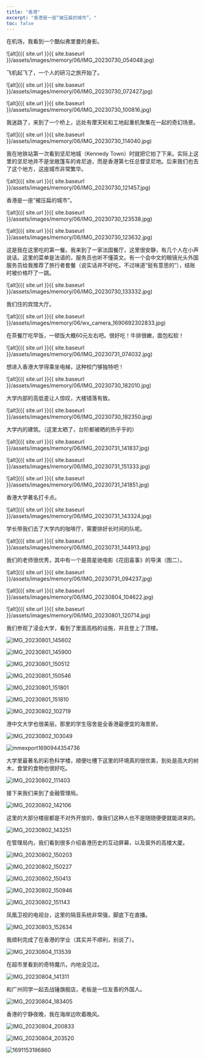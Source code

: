 ```yaml
---
title: "香港"
excerpt: "香港是一座“被压扁的城市”。"
toc: false
---
```


在机场，我看到一个酷似弗里曼的身影。

![alt]({{ site.url }}{{ site.baseurl }}/assets/images/memory/06/IMG_20230730_054048.jpg)

飞机起飞了，一个人的研习之旅开始了。

![alt]({{ site.url }}{{ site.baseurl }}/assets/images/memory/06/IMG_20230730_072427.jpg)

![alt]({{ site.url }}{{ site.baseurl }}/assets/images/memory/06/IMG_20230730_100816.jpg)

我迷路了，来到了一个桥上，远处有摩天轮和工地起重机聚集在一起的奇幻场景。

![alt]({{ site.url }}{{ site.baseurl }}/assets/images/memory/06/IMG_20230730_114040.jpg)

我在地铁站第一次看到坚尼地城（Kennedy Town）时就把它拍了下来。实际上这里的坚尼地并不是坐敞篷车的肯尼迪，而是香港第七任总督坚尼地。后来我们也去了这个地方，这座城市非常繁华。

![alt]({{ site.url }}{{ site.baseurl }}/assets/images/memory/06/IMG_20230730_121457.jpg)

香港是一座“被压扁的城市”。

![alt]({{ site.url }}{{ site.baseurl }}/assets/images/memory/06/IMG_20230730_123538.jpg)

![alt]({{ site.url }}{{ site.baseurl }}/assets/images/memory/06/IMG_20230730_123632.jpg)

这是我在这里吃的第一餐。我来到了一家法国餐厅，这里很安静，有几个人在小声说话。这里的菜单是法语的，服务员也听不懂英文。有一个会中文的眼镜光头外国服务员给我推荐了旅行者套餐（说实话并不好吃，不过味道“挺有意思的”），结账时被价格吓了一跳。

![alt]({{ site.url }}{{ site.baseurl }}/assets/images/memory/06/IMG_20230730_133332.jpg)

我们住的宾馆大厅。

![alt]({{ site.url }}{{ site.baseurl }}/assets/images/memory/06/wx_camera_1690692302833.jpg)

在茶餐厅吃早饭，一顿饭大概60元左右吧。很好吃！牛排很嫩，面包松软！

![alt]({{ site.url }}{{ site.baseurl }}/assets/images/memory/06/IMG_20230731_074032.jpg)

想进入香港大学得乘坐电梯，这种校门够独特吧！

![alt]({{ site.url }}{{ site.baseurl }}/assets/images/memory/06/IMG_20230730_182010.jpg)

大学内部的高低差让人惊叹，大楼错落有致。

![alt]({{ site.url }}{{ site.baseurl }}/assets/images/memory/06/IMG_20230730_182350.jpg)

大学内的建筑。（这里太晒了，台阶都被晒的热乎乎的）

![alt]({{ site.url }}{{ site.baseurl }}/assets/images/memory/06/IMG_20230731_141837.jpg)

![alt]({{ site.url }}{{ site.baseurl }}/assets/images/memory/06/IMG_20230731_151333.jpg)

![alt]({{ site.url }}{{ site.baseurl }}/assets/images/memory/06/IMG_20230731_141851.jpg)

香港大学著名打卡点。

![alt]({{ site.url }}{{ site.baseurl }}/assets/images/memory/06/IMG_20230731_143324.jpg)

学长带我们去了大学内的咖啡厅，需要排好长时间的队呢。

![alt]({{ site.url }}{{ site.baseurl }}/assets/images/memory/06/IMG_20230731_144913.jpg)

我们的老师很优秀，其中有一个是周星驰电影《花田喜事》的导演（图二）。

![alt]({{ site.url }}{{ site.baseurl }}/assets/images/memory/06/IMG_20230731_094237.jpg)

![alt]({{ site.url }}{{ site.baseurl }}/assets/images/memory/06/IMG_20230804_104622.jpg)

![alt]({{ site.url }}{{ site.baseurl }}/assets/images/memory/06/IMG_20230801_120714.jpg)

我们参观了浸会大学，看到了里面高档的设施，并且登上了顶楼。

![IMG_20230801_145602](E:\GitHubLibrary\of_vault_website\obscurefreemanwiki.github.io\assets\images\memory\06\IMG_20230801_145602.jpg)

![IMG_20230801_145900](E:\GitHubLibrary\of_vault_website\obscurefreemanwiki.github.io\assets\images\memory\06\IMG_20230801_145900.jpg)

![IMG_20230801_150512](E:\GitHubLibrary\of_vault_website\obscurefreemanwiki.github.io\assets\images\memory\06\IMG_20230801_150512.jpg)

![IMG_20230801_150546](E:\GitHubLibrary\of_vault_website\obscurefreemanwiki.github.io\assets\images\memory\06\IMG_20230801_150546.jpg)

![IMG_20230801_151801](E:\GitHubLibrary\of_vault_website\obscurefreemanwiki.github.io\assets\images\memory\06\IMG_20230801_151801.jpg)

![IMG_20230801_151810](E:\GitHubLibrary\of_vault_website\obscurefreemanwiki.github.io\assets\images\memory\06\IMG_20230801_151810.jpg)

![IMG_20230802_102719](E:\GitHubLibrary\of_vault_website\obscurefreemanwiki.github.io\assets\images\memory\06\IMG_20230802_102719.jpg)

港中文大学也很美丽，那里的学生宿舍是全香港最便宜的海景房。

![IMG_20230802_103049](E:\GitHubLibrary\of_vault_website\obscurefreemanwiki.github.io\assets\images\memory\06\IMG_20230802_103049.jpg)

![mmexport1690944354736](E:\GitHubLibrary\of_vault_website\obscurefreemanwiki.github.io\assets\images\memory\06\mmexport1690944354736.jpg)

大学里最著名的彩色科学楼，顺便吐槽下这里的环境真的很优美，到处是高大的树木，食堂的食物也很好吃。

![IMG_20230802_111403](E:\GitHubLibrary\of_vault_website\obscurefreemanwiki.github.io\assets\images\memory\06\IMG_20230802_111403.jpg)

接下来我们来到了金融管理局。

![IMG_20230802_142106](E:\GitHubLibrary\of_vault_website\obscurefreemanwiki.github.io\assets\images\memory\06\IMG_20230802_142106.jpg)

这里的大部分楼层都是不对外开放的，像我们这种人也不是随随便便就能进来的。

![IMG_20230802_143251](E:\GitHubLibrary\of_vault_website\obscurefreemanwiki.github.io\assets\images\memory\06\IMG_20230802_143251.jpg)

在管理局内，我们看到很多介绍香港历史的互动屏幕，以及窗外的高楼大厦。

![IMG_20230802_150203](E:\GitHubLibrary\of_vault_website\obscurefreemanwiki.github.io\assets\images\memory\06\IMG_20230802_150203.jpg)

![IMG_20230802_150227](E:\GitHubLibrary\of_vault_website\obscurefreemanwiki.github.io\assets\images\memory\06\IMG_20230802_150227.jpg)

![IMG_20230802_150413](E:\GitHubLibrary\of_vault_website\obscurefreemanwiki.github.io\assets\images\memory\06\IMG_20230802_150413.jpg)

![IMG_20230802_150946](E:\GitHubLibrary\of_vault_website\obscurefreemanwiki.github.io\assets\images\memory\06\IMG_20230802_150946.jpg)

![IMG_20230802_151143](E:\GitHubLibrary\of_vault_website\obscurefreemanwiki.github.io\assets\images\memory\06\IMG_20230802_151143.jpg)

凤凰卫视的电视台，这里的隔音系统非常强，脚底下在直播。

![IMG_20230803_152634](E:\GitHubLibrary\of_vault_website\obscurefreemanwiki.github.io\assets\images\memory\06\IMG_20230803_152634.jpg)

我顺利完成了在香港的学业（其实并不顺利，别说了）。

![IMG_20230804_113539](E:\GitHubLibrary\of_vault_website\obscurefreemanwiki.github.io\assets\images\memory\06\IMG_20230804_113539.jpg)

在超市里看到的奇特魔爪，内地没见过。

![IMG_20230804_141311](E:\GitHubLibrary\of_vault_website\obscurefreemanwiki.github.io\assets\images\memory\06\IMG_20230804_141311.jpg)

和广州同学一起去战锤旗舰店，老板是一位友善的外国人。

![IMG_20230804_183405](E:\GitHubLibrary\of_vault_website\obscurefreemanwiki.github.io\assets\images\memory\06\IMG_20230804_183405.jpg)

香港的宁静夜晚，我在海岸边吹着晚风。

![IMG_20230804_200833](E:\GitHubLibrary\of_vault_website\obscurefreemanwiki.github.io\assets\images\memory\06\IMG_20230804_200833.jpg)

![IMG_20230804_203520](E:\GitHubLibrary\of_vault_website\obscurefreemanwiki.github.io\assets\images\memory\06\IMG_20230804_203520.jpg)

![1691153196860](E:\GitHubLibrary\of_vault_website\obscurefreemanwiki.github.io\assets\images\memory\06\1691153196860.jpg)
